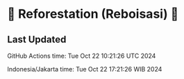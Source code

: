 
# 🌳 Reforestation (Reboisasi) 🌲

## Last Updated

GitHub Actions time: Tue Oct 22 10:21:26 UTC 2024

Indonesia/Jakarta time: Tue Oct 22 17:21:26 WIB 2024
